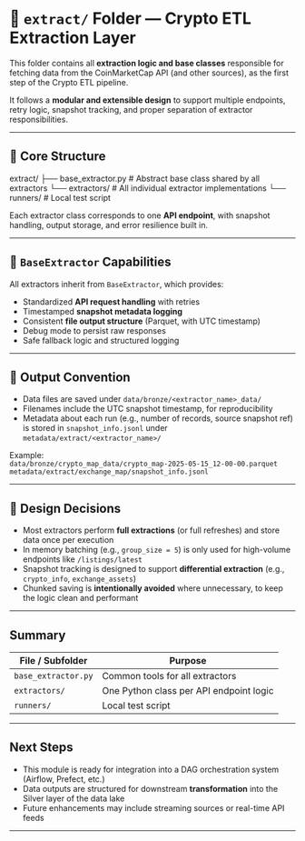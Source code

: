 # 🧪 `extract/` Folder — Crypto ETL Extraction Layer

This folder contains all **extraction logic and base classes** responsible for fetching data from the CoinMarketCap API (and other sources), as the first step of the Crypto ETL pipeline.

It follows a **modular and extensible design** to support multiple endpoints, retry logic, snapshot tracking, and proper separation of extractor responsibilities.

---

## 🧱 Core Structure

extract/
├── base_extractor.py # Abstract base class shared by all extractors
└── extractors/       # All individual extractor implementations
└── runners/          # Local test script 

Each extractor class corresponds to one **API endpoint**, with snapshot handling, output storage, and error resilience built in.

---

## 🔧 `BaseExtractor` Capabilities

All extractors inherit from `BaseExtractor`, which provides:

- Standardized **API request handling** with retries
- Timestamped **snapshot metadata logging**
- Consistent **file output structure** (Parquet, with UTC timestamp)
- Debug mode to persist raw responses
- Safe fallback logic and structured logging

---

## 📁 Output Convention

- Data files are saved under `data/bronze/<extractor_name>_data/`
- Filenames include the UTC snapshot timestamp, for reproducibility
- Metadata about each run (e.g., number of records, source snapshot ref) is stored in `snapshot_info.jsonl` under `metadata/extract/<extractor_name>/`

Example:  
`data/bronze/crypto_map_data/crypto_map-2025-05-15_12-00-00.parquet`
`metadata/extract/exchange_map/snapshot_info.jsonl`

---

## 📌 Design Decisions

- Most extractors perform **full extractions** (or full refreshes) and store data once per execution
- In memory batching (e.g., `group_size = 5`) is only used for high-volume endpoints like `/listings/latest`
- Snapshot tracking is designed to support **differential extraction** (e.g., `crypto_info`, `exchange_assets`)
- Chunked saving is **intentionally avoided** where unnecessary, to keep the logic clean and performant

---

##  Summary

| File / Subfolder           | Purpose                                      |
|----------------------------|----------------------------------------------|
| `base_extractor.py`        | Common tools for all extractors              |
| `extractors/`              | One Python class per API endpoint logic      |
| `runners/`                 | Local test script                            |


---

## Next Steps

- This module is ready for integration into a DAG orchestration system (Airflow, Prefect, etc.)
- Data outputs are structured for downstream **transformation** into the Silver layer of the data lake
- Future enhancements may include streaming sources or real-time API feeds

---